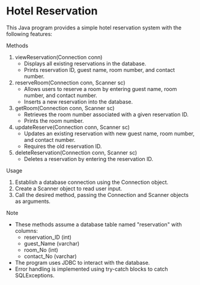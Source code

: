 # Hotel Reservation

This Java program provides a simple hotel reservation system with the following features:

Methods

1. viewReservation(Connection conn)
    - Displays all existing reservations in the database.
    - Prints reservation ID, guest name, room number, and contact number.
2. reserveRoom(Connection conn, Scanner sc)
    - Allows users to reserve a room by entering guest name, room number, and contact number.
    - Inserts a new reservation into the database.
3. getRoom(Connection conn, Scanner sc)
    - Retrieves the room number associated with a given reservation ID.
    - Prints the room number.
4. updateReserve(Connection conn, Scanner sc)
    - Updates an existing reservation with new guest name, room number, and contact number.
    - Requires the old reservation ID.
5. deleteReservation(Connection conn, Scanner sc)
    - Deletes a reservation by entering the reservation ID.

Usage

1. Establish a database connection using the Connection object.
2. Create a Scanner object to read user input.
3. Call the desired method, passing the Connection and Scanner objects as arguments.

Note

- These methods assume a database table named "reservation" with columns:
    - reservation_ID (int)
    - guest_Name (varchar)
    - room_No (int)
    - contact_No (varchar)
- The program uses JDBC to interact with the database.
- Error handling is implemented using try-catch blocks to catch SQLExceptions.